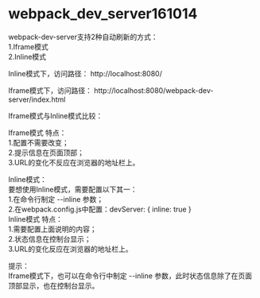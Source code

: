 # webpack_dev_server161014

webpack-dev-server支持2种自动刷新的方式：  
1.Iframe模式  
2.Inline模式  

Inline模式下，访问路径：
http://localhost:8080/

Iframe模式下，访问路径：
http://localhost:8080/webpack-dev-server/index.html

Iframe模式与Inline模式比较：

Iframe模式 特点：  
1.配置不需要改变；  
2.提示信息在页面顶部；  
3.URL的变化不反应在浏览器的地址栏上。  

Inline模式：  
要想使用Inline模式，需要配置以下其一：  
1.在命令行制定 --inline 参数；  
2.在webpack.config.js中配置：devServer: { inline: true }  
Inline模式 特点：  
1.需要配置上面说明的内容；  
2.状态信息在控制台显示；  
3.URL的变化反应在浏览器的地址栏上。  

提示：  
Iframe模式下，也可以在命令行中制定 --inline 参数，此时状态信息除了在页面顶部显示，也在控制台显示。
